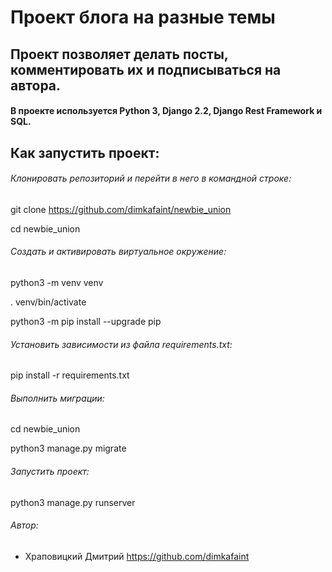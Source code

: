 Проект блога на разные темы 
================
## Проект позволяет делать посты, комментировать их и подписываться на автора.

#### В проекте используется Python 3, Django 2.2, Django Rest Framework и SQL.

## Как запустить проект:

###### Клонировать репозиторий и перейти в него в командной строке:

git clone https://github.com/dimkafaint/newbie_union

cd newbie_union

###### Cоздать и активировать виртуальное окружение:

python3 -m venv venv

. venv/bin/activate

python3 -m pip install --upgrade pip

###### Установить зависимости из файла requirements.txt:

pip install -r requirements.txt

###### Выполнить миграции:

cd newbie_union

python3 manage.py migrate

###### Запустить проект:

python3 manage.py runserver

###### Автор:
- Храповицкий Дмитрий https://github.com/dimkafaint
